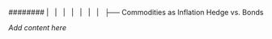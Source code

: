 ######## |   |   |   |   |   |   |   ├── Commodities as Inflation Hedge vs. Bonds

*Add content here*